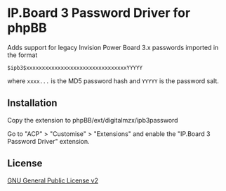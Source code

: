 # IP.Board 3 Password Driver for phpBB

Adds support for legacy Invision Power Board 3.x passwords imported in the format

```
$ipb3$xxxxxxxxxxxxxxxxxxxxxxxxxxxxxxxxYYYYY
```

where `xxxx...` is the MD5 password hash and `YYYYY` is the password salt.

## Installation

Copy the extension to phpBB/ext/digitalmzx/ipb3password

Go to "ACP" > "Customise" > "Extensions" and enable the "IP.Board 3 Password Driver" extension.

## License

[GNU General Public License v2](license.txt)
